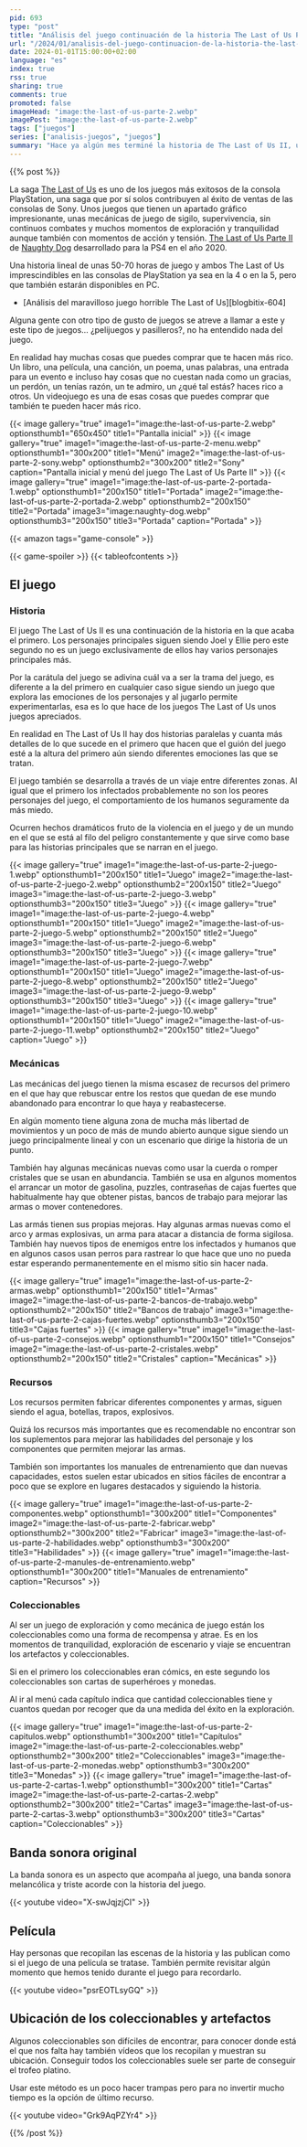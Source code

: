 ```yaml
---
pid: 693
type: "post"
title: "Análisis del juego continuación de la historia The Last of Us Parte 2"
url: "/2024/01/analisis-del-juego-continuacion-de-la-historia-the-last-of-us-parte-2/"
date: 2024-01-01T15:00:00+02:00
language: "es"
index: true
rss: true
sharing: true
comments: true
promoted: false
imageHead: "image:the-last-of-us-parte-2.webp"
imagePost: "image:the-last-of-us-parte-2.webp"
tags: ["juegos"]
series: ["analisis-juegos", "juegos"]
summary: "Hace ya algún mes terminé la historia de The Last of Us II, un juego que continúa la historia del primero que era un juego con una historia que tocaba las emociones este segundo no es menos y continua la historia de Joel y Ellie junto a otros personajes que se incorporan. Si la Parte I te gustó, esta Parte II es un imprescindible de las consolas de PlayStation."
---
```


{{% post %}}

La saga [The Last of Us](https://www.igdb.com/games/the-last-of-us) es uno de los juegos más exitosos de la consola PlayStation, una saga que por sí solos contribuyen al éxito de ventas de las consolas de Sony. Unos juegos que tienen un apartado gráfico impresionante, unas mecánicas de juego de sigilo, supervivencia, sin continuos combates y muchos momentos de exploración y tranquilidad aunque también con momentos de acción y tensión. [The Last of Us Parte II](https://www.igdb.com/games/the-last-of-us-part-ii) de [Naughty Dog](https://www.igdb.com/companies/naughty-dog) desarrollado para la PS4 en el año 2020.

Una historia lineal de unas 50-70 horas de juego y ambos The Last of Us imprescindibles en las consolas de PlayStation ya sea en la 4 o en la 5, pero que también estarán disponibles en PC.

* [Análisis del maravilloso juego horrible The Last of Us][blogbitix-604]

Alguna gente con otro tipo de gusto de juegos se atreve a llamar a este y este tipo de juegos… ¿pelijuegos y pasilleros?, no ha entendido nada del juego.

En realidad hay muchas cosas que puedes comprar que te hacen más rico. Un libro, una película, una canción, un poema, unas palabras, una entrada para un evento e incluso hay cosas que no cuestan nada como un gracias, un perdón, un tenías razón, un te admiro, un ¿qué tal estás? haces rico a otros. Un videojuego es una de esas cosas que puedes comprar que también te pueden hacer más rico.

{{< image
    gallery="true"
    image1="image:the-last-of-us-parte-2.webp" optionsthumb1="650x450" title1="Pantalla inicial" >}}
{{< image
    gallery="true"
    image1="image:the-last-of-us-parte-2-menu.webp" optionsthumb1="300x200" title1="Menú"
    image2="image:the-last-of-us-parte-2-sony.webp" optionsthumb2="300x200" title2="Sony"
    caption="Pantalla inicial y menú del juego The Last of Us Parte II" >}}
{{< image
    gallery="true"
    image1="image:the-last-of-us-parte-2-portada-1.webp" optionsthumb1="200x150" title1="Portada"
    image2="image:the-last-of-us-parte-2-portada-2.webp" optionsthumb2="200x150" title2="Portada"
    image3="image:naughty-dog.webp" optionsthumb3="200x150" title3="Portada"
    caption="Portada" >}}

{{< amazon
    tags="game-console" >}}

{{< game-spoiler >}}
{{< tableofcontents >}}

## El juego

### Historia

El juego The Last of Us II es una continuación de la historia en la que acaba el primero. Los personajes principales siguen siendo Joel y Ellie pero este segundo no es un juego exclusivamente de ellos hay varios personajes principales más.

Por la carátula del juego se adivina cuál va a ser la trama del juego, es diferente a la del primero en cualquier caso sigue siendo un juego que explora las emociones de los personajes y al jugarlo permite experimentarlas, esa es lo que hace de los juegos The Last of Us unos juegos apreciados.

En realidad en The Last of Us II hay dos historias paralelas y cuanta más detalles de lo que sucede en el primero que hacen que el guión del juego esté a la altura del primero aún siendo diferentes emociones las que se tratan.

El juego también se desarrolla a través de un viaje entre diferentes zonas. Al igual que el primero los infectados probablemente no son los peores personajes del juego, el comportamiento de los humanos seguramente da más miedo.

Ocurren hechos dramáticos fruto de la violencia en el juego y de un mundo en el que se está al filo del peligro constantemente y que sirve como base para las historias principales que se narran en el juego.

{{< image
    gallery="true"
    image1="image:the-last-of-us-parte-2-juego-1.webp" optionsthumb1="200x150" title1="Juego"
    image2="image:the-last-of-us-parte-2-juego-2.webp" optionsthumb2="200x150" title2="Juego"
    image3="image:the-last-of-us-parte-2-juego-3.webp" optionsthumb3="200x150" title3="Juego" >}}
{{< image
    gallery="true"
    image1="image:the-last-of-us-parte-2-juego-4.webp" optionsthumb1="200x150" title1="Juego"
    image2="image:the-last-of-us-parte-2-juego-5.webp" optionsthumb2="200x150" title2="Juego"
    image3="image:the-last-of-us-parte-2-juego-6.webp" optionsthumb3="200x150" title3="Juego" >}}
{{< image
    gallery="true"
    image1="image:the-last-of-us-parte-2-juego-7.webp" optionsthumb1="200x150" title1="Juego"
    image2="image:the-last-of-us-parte-2-juego-8.webp" optionsthumb2="200x150" title2="Juego"
    image3="image:the-last-of-us-parte-2-juego-9.webp" optionsthumb3="200x150" title3="Juego" >}}
{{< image
    gallery="true"
    image1="image:the-last-of-us-parte-2-juego-10.webp" optionsthumb1="200x150" title1="Juego"
    image2="image:the-last-of-us-parte-2-juego-11.webp" optionsthumb2="200x150" title2="Juego"
    caption="Juego" >}}

### Mecánicas

Las mecánicas del juego tienen la misma escasez de recursos del primero en el que hay que rebuscar entre los restos que quedan de ese mundo abandonado para encontrar lo que haya y reabastecerse.

En algún momento tiene alguna zona de mucha más libertad de movimientos y un poco de más de mundo abierto aunque sigue siendo un juego principalmente lineal y con un escenario que dirige la historia de un punto.

También hay algunas mecánicas nuevas como usar la cuerda o romper cristales que se usan en abundancia. También se usa en algunos momentos el arrancar un motor de gasolina, puzzles, contraseñas de cajas fuertes que habitualmente hay que obtener pistas, bancos de trabajo para mejorar las armas o mover contenedores.

Las armás tienen sus propias mejoras. Hay algunas armas nuevas como el arco y armas explosivas, un arma para atacar a distancia de forma sigilosa. También hay nuevos tipos de enemigos entre los infectados y humanos que en algunos casos usan perros para rastrear lo que hace que uno no pueda estar esperando permanentemente en el mismo sitio sin hacer nada.

{{< image
    gallery="true"
    image1="image:the-last-of-us-parte-2-armas.webp" optionsthumb1="200x150" title1="Armas"
    image2="image:the-last-of-us-parte-2-bancos-de-trabajo.webp" optionsthumb2="200x150" title2="Bancos de trabajo"
    image3="image:the-last-of-us-parte-2-cajas-fuertes.webp" optionsthumb3="200x150" title3="Cajas fuertes" >}}
{{< image
    gallery="true"
    image1="image:the-last-of-us-parte-2-consejos.webp" optionsthumb1="200x150" title1="Consejos"
    image2="image:the-last-of-us-parte-2-cristales.webp" optionsthumb2="200x150" title2="Cristales"
    caption="Mecánicas" >}}

### Recursos

Los recursos permiten fabricar diferentes componentes y armas, siguen siendo el agua, botellas, trapos, explosivos.

Quizá los recursos más importantes que es recomendable no encontrar son los suplementos para mejorar las habilidades del personaje y los componentes que permiten mejorar las armas.

También son importantes los manuales de entrenamiento que dan nuevas capacidades, estos suelen estar ubicados en sitios fáciles de encontrar a poco que se explore en lugares destacados y siguiendo la historia.

{{< image
    gallery="true"
    image1="image:the-last-of-us-parte-2-componentes.webp" optionsthumb1="300x200" title1="Componentes"
    image2="image:the-last-of-us-parte-2-fabricar.webp" optionsthumb2="300x200" title2="Fabricar"
    image3="image:the-last-of-us-parte-2-habilidades.webp" optionsthumb3="300x200" title3="Habilidades" >}}
{{< image
    gallery="true"
    image1="image:the-last-of-us-parte-2-manules-de-entrenamiento.webp" optionsthumb1="300x200" title1="Manuales de entrenamiento"
    caption="Recursos" >}}

### Coleccionables

Al ser un juego de exploración y como mecánica de juego están los coleccionables como una forma de recompensa y atrae. Es en los momentos de tranquilidad, exploración de escenario y viaje se encuentran los artefactos y coleccionables.

Si en el primero los coleccionables eran cómics, en este segundo los coleccionables son cartas de superhéroes y monedas.

Al ir al menú cada capítulo indica que cantidad coleccionables tiene y cuantos quedan por recoger que da una medida del éxito en la exploración.

{{< image
    gallery="true"
    image1="image:the-last-of-us-parte-2-capitulos.webp" optionsthumb1="300x200" title1="Capítulos"
    image2="image:the-last-of-us-parte-2-coleccionables.webp" optionsthumb2="300x200" title2="Coleccionables"
    image3="image:the-last-of-us-parte-2-monedas.webp" optionsthumb3="300x200" title3="Monedas" >}}
{{< image
    gallery="true"
    image1="image:the-last-of-us-parte-2-cartas-1.webp" optionsthumb1="300x200" title1="Cartas"
    image2="image:the-last-of-us-parte-2-cartas-2.webp" optionsthumb2="300x200" title2="Cartas"
    image3="image:the-last-of-us-parte-2-cartas-3.webp" optionsthumb3="300x200" title3="Cartas"
    caption="Coleccionables" >}}

## Banda sonora original

La banda sonora es un aspecto que acompaña al juego, una banda sonora melancólica y triste acorde con la historia del juego.

{{< youtube
    video="X-swJqjzjCI" >}}

## Película

Hay personas que recopilan las escenas de la historia y las publican como si el juego de una película se tratase. También permite revisitar algún momento que hemos tenido durante el juego para recordarlo.

{{< youtube
    video="psrEOTLsyGQ" >}}

## Ubicación de los coleccionables y artefactos

Algunos coleccionables son difíciles de encontrar, para conocer donde está el que nos falta hay también vídeos que los recopilan y muestran su ubicación. Conseguir todos los coleccionables suele ser parte de conseguir el trofeo platino.

Usar este método es un poco hacer trampas pero para no invertir mucho tiempo es la opción de último recurso.

{{< youtube
    video="Grk9AqPZYr4" >}}

{{% /post %}}